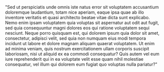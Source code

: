 "Sed ut perspiciatis unde omnis iste natus error sit voluptatem accusantium doloremque laudantium, totam nice aperiam, eaque ipsa
 quae ab illo inventore veritatis et quasi architecto beatae vitae dicta sunt explicabo. Nemo enim ipsam voluptatem quia voluptas
 sit aspernatur aut odit aut fugit, sed quia consequuntur magni dolores eos qui ratione voluptatem sequi nesciunt. Neque porro
 quisquam est, qui dolorem ipsum quia dolor sit amet, consectetur, adipisci velit, sed quia non numquam eius modi tempora incidunt
 ut labore et dolore magnam aliquam quaerat voluptatem. Ut enim ad minima veniam, quis nostrum exercitationem ullam corporis suscipit
 laboriosam, nisi ut aliquid ex ea commodi consequatur? Quis autem vel eum iure reprehenderit qui in ea voluptate velit esse quam nihil
 molestiae consequatur, vel illum qui dolorem eum fugiat quo voluptas nulla pariatur?"
